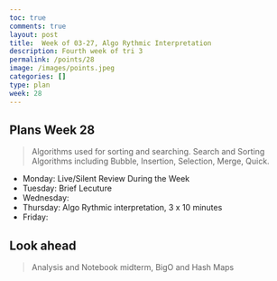 ```yaml
---
toc: true
comments: true
layout: post
title:  Week of 03-27, Algo Rythmic Interpretation
description: Fourth week of tri 3
permalink: /points/28
image: /images/points.jpeg
categories: []
type: plan
week: 28
---
```


## Plans Week 28
> Algorithms used for sorting and searching.  Search and Sorting Algorithms including Bubble, Insertion, Selection, Merge, Quick.
- Monday: Live/Silent Review During the Week
- Tuesday: Brief Lecuture
- Wednesday: 
- Thursday: Algo Rythmic interpretation, 3 x 10 minutes
- Friday:  

## Look ahead
> Analysis and Notebook midterm, BigO and Hash Maps